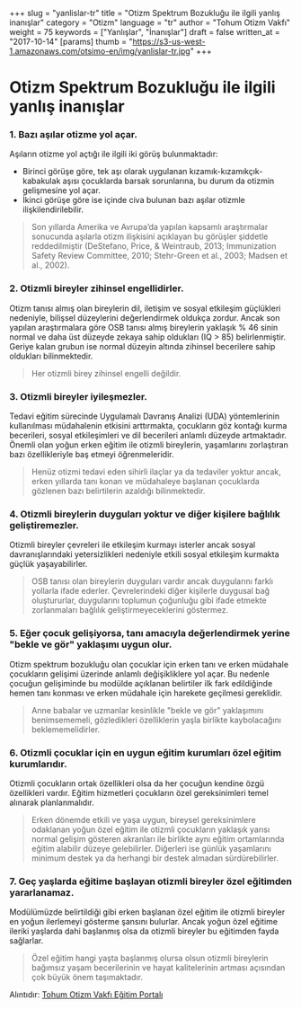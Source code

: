 +++
slug = "yanlislar-tr"
title = "Otizm Spektrum Bozukluğu ile ilgili yanlış inanışlar"
category = "Otizm"
language = "tr"
author = "Tohum Otizm Vakfı"
weight = 75
keywords = ["Yanlışlar", "İnanışlar"]
draft = false
written_at = "2017-10-14"
[params]
thumb = "https://s3-us-west-1.amazonaws.com/otsimo-en/img/yanlislar-tr.jpg"
+++
# Otizm Spektrum Bozukluğu ile ilgili yanlış inanışlar

### 1. Bazı aşılar otizme yol açar.

Aşıların otizme yol açtığı ile ilgili iki görüş bulunmaktadır:
* Birinci görüşe göre, tek aşı olarak uygulanan kızamık-kızamıkçık- kabakulak aşısı çocuklarda barsak sorunlarına, bu durum da otizmin gelişmesine yol açar.
* İkinci görüşe göre ise içinde civa bulunan bazı aşılar otizmle ilişkilendirilebilir.

> Son yıllarda Amerika ve Avrupa’da yapılan kapsamlı araştırmalar sonucunda aşılarla otizm ilişkisini açıklayan bu görüşler şiddetle reddedilmiştir
> (DeStefano, Price, & Weintraub, 2013; Immunization Safety Review Committee, 2010; Stehr-Green et al., 2003; Madsen et al., 2002).

### 2. Otizmli bireyler zihinsel engellidirler.

Otizm tanısı almış olan bireylerin dil, iletişim ve sosyal etkileşim güçlükleri nedeniyle, bilişsel düzeylerini değerlendirmek oldukça zordur. Ancak son yapılan araştırmalara göre OSB tanısı almış bireylerin yaklaşık % 46 sinin normal ve daha üst düzeyde zekaya sahip oldukları (IQ > 85) belirlenmiştir. Geriye kalan grubun ise normal düzeyin altında zihinsel becerilere sahip oldukları bilinmektedir.

> Her otizmli birey zihinsel engelli değildir.

### 3. Otizmli bireyler iyileşmezler.

Tedavi eğitim sürecinde Uygulamalı Davranış Analizi (UDA) yöntemlerinin kullanılması müdahalenin etkisini arttırmakta, çocukların göz kontağı kurma becerileri, sosyal etkileşimleri ve dil becerileri anlamlı düzeyde artmaktadır. Önemli olan yoğun erken eğitim ile otizmli bireylerin, yaşamlarını zorlaştıran bazı özellikleriyle baş etmeyi öğrenmeleridir.

> Henüz otizmi tedavi eden sihirli ilaçlar ya da tedaviler yoktur ancak, erken yıllarda tanı konan ve müdahaleye başlanan çocuklarda gözlenen bazı belirtilerin azaldığı bilinmektedir.

### 4. Otizmli bireylerin duyguları yoktur ve diğer kişilere bağlılık geliştiremezler.

Otizmli bireyler çevreleri ile etkileşim kurmayı isterler ancak sosyal davranışlarındaki yetersizlikleri nedeniyle etkili sosyal etkileşim kurmakta güçlük yaşayabilirler.

> OSB tanısı olan bireylerin duyguları vardır ancak duygularını farklı yollarla ifade ederler. Çevrelerindeki diğer kişilerle duygusal bağ oluştururlar, duygularını toplumun çoğunluğu gibi ifade etmekte zorlanmaları bağlılık geliştirmeyeceklerini göstermez.

### 5. Eğer çocuk gelişiyorsa, tanı amacıyla değerlendirmek yerine "bekle ve gör" yaklaşımı uygun olur.

Otizm spektrum bozukluğu olan çocuklar için erken tanı ve erken müdahale çocukların gelişimi üzerinde anlamlı değişikliklere yol açar. Bu nedenle çocuğun gelişiminde bu modülde açıklanan belirtiler ilk fark edildiğinde hemen tanı konması ve erken müdahale için harekete geçilmesi gereklidir.

> Anne babalar ve uzmanlar kesinlikle "bekle ve gör" yaklaşımını benimsememeli, gözledikleri özelliklerin yaşla birlikte kaybolacağını beklememelidirler.

### 6. Otizmli çocuklar için en uygun eğitim kurumları özel eğitim kurumlarıdır.

Otizmli çocukların ortak özellikleri olsa da her çocuğun kendine özgü özellikleri vardır. Eğitim hizmetleri çocukların özel gereksinimleri temel alınarak planlanmalıdır.

> Erken dönemde etkili ve yaşa uygun, bireysel gereksinimlere odaklanan yoğun özel eğitim ile otizmli çocukların yaklaşık yarısı normal gelişim gösteren akranları ile birlikte aynı eğitim ortamlarında eğitim alabilir düzeye gelebilirler. Diğerleri ise günlük yaşamlarını minimum destek ya da herhangi bir destek almadan sürdürebilirler.

### 7. Geç yaşlarda eğitime başlayan otizmli bireyler özel eğitimden yararlanamaz.

Modülümüzde belirtildiği gibi erken başlanan özel eğitim ile otizmli bireyler en yoğun ilerlemeyi gösterme şansını bulurlar. Ancak yoğun özel eğitime ileriki yaşlarda dahi başlanmış olsa da otizmli bireyler bu eğitimden fayda sağlarlar.

> Özel eğitim hangi yaşta başlanmış olursa olsun otizmli bireylerin bağımsız yaşam becerilerinin ve hayat kalitelerinin artması açısından çok büyük önem taşımaktadır.

Alıntıdır: [Tohum Otizm Vakfı Eğitim Portalı](http://www.tohumotizmportali.org/icerik/otizmi-anlamak/otizm-spektrum-bozuklugunu-taniyalim/otizm-spektrum-bozuklugu-ile-ilgili-yanlis-inanislar)
